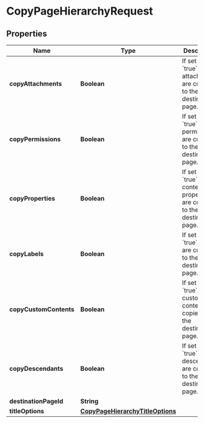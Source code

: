 # CopyPageHierarchyRequest

## Properties
Name | Type | Description | Notes
------------ | ------------- | ------------- | -------------
**copyAttachments** | **Boolean** | If set to &#x60;true&#x60;, attachments are copied to the destination page. |  [optional]
**copyPermissions** | **Boolean** | If set to &#x60;true&#x60;, page permissions are copied to the destination page. |  [optional]
**copyProperties** | **Boolean** | If set to &#x60;true&#x60;, content properties are copied to the destination page. |  [optional]
**copyLabels** | **Boolean** | If set to &#x60;true&#x60;, labels are copied to the destination page. |  [optional]
**copyCustomContents** | **Boolean** | If set to &#x60;true&#x60;, custom contents are copied to the destination page. |  [optional]
**copyDescendants** | **Boolean** | If set to &#x60;true&#x60;, descendants are copied to the destination page. |  [optional]
**destinationPageId** | **String** |  | 
**titleOptions** | [**CopyPageHierarchyTitleOptions**](CopyPageHierarchyTitleOptions.md) |  |  [optional]
